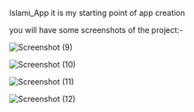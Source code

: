 Islami_App it is my starting point of app creation 

you will have some screenshots of the project:-




![Screenshot (9)](https://github.com/user-attachments/assets/f9e25d37-7c54-4db9-8809-3f8622bbab7f)




![Screenshot (10)](https://github.com/user-attachments/assets/7408bfc0-dc9a-43fa-be38-8e6e50013a94)






![Screenshot (11)](https://github.com/user-attachments/assets/1b05a8e8-f8eb-42a9-a5e5-07e836ccc274)







![Screenshot (12)](https://github.com/user-attachments/assets/63d6b46d-a717-4c20-9803-a17b3bbdf0a6)
